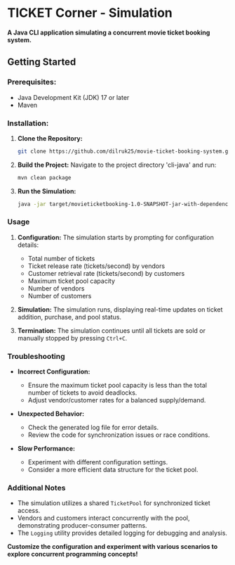 # **TICKET Corner - Simulation**

**A Java CLI application simulating a concurrent movie ticket booking system.**

## **Getting Started**

### **Prerequisites:**
* Java Development Kit (JDK) 17 or later
* Maven

### **Installation:**
1. **Clone the Repository:**
   ```bash
   git clone https://github.com/dilruk25/movie-ticket-booking-system.git
   ```

2. **Build the Project:**
   Navigate to the project directory 'cli-java' and run:
   ```bash
   mvn clean package
   ```

3. **Run the Simulation:**
   ```bash
   java -jar target/movieticketbooking-1.0-SNAPSHOT-jar-with-dependencies.jar
   ```

### **Usage**

1. **Configuration:**
   The simulation starts by prompting for configuration details:
    * Total number of tickets
    * Ticket release rate (tickets/second) by vendors
    * Customer retrieval rate (tickets/second) by customers
    * Maximum ticket pool capacity
    * Number of vendors
    * Number of customers

2. **Simulation:**
   The simulation runs, displaying real-time updates on ticket addition, purchase, and pool status.

3. **Termination:**
   The simulation continues until all tickets are sold or manually stopped by pressing `Ctrl+C`.

### **Troubleshooting**

* **Incorrect Configuration:**
    - Ensure the maximum ticket pool capacity is less than the total number of tickets to avoid deadlocks.
    - Adjust vendor/customer rates for a balanced supply/demand.

* **Unexpected Behavior:**
    - Check the generated log file for error details.
    - Review the code for synchronization issues or race conditions.

* **Slow Performance:**
    - Experiment with different configuration settings.
    - Consider a more efficient data structure for the ticket pool.

### **Additional Notes**

* The simulation utilizes a shared `TicketPool` for synchronized ticket access.
* Vendors and customers interact concurrently with the pool, demonstrating producer-consumer patterns.
* The `Logging` utility provides detailed logging for debugging and analysis.

**Customize the configuration and experiment with various scenarios to explore concurrent programming concepts!**
